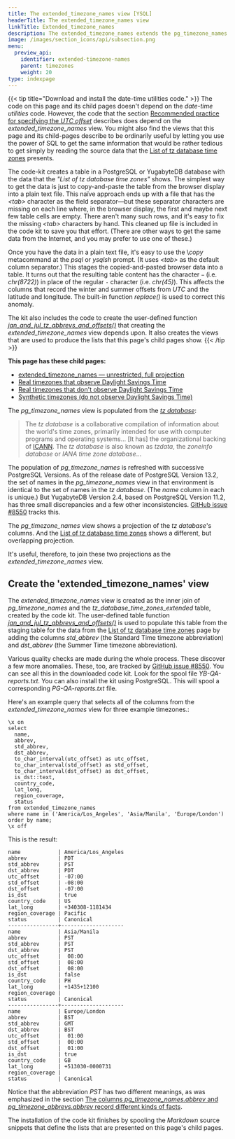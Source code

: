```yaml
---
title: The extended_timezone_names view [YSQL]
headerTitle: The extended_timezone_names view
linkTitle: Extended_timezone_names
description: The extended_timezone_names extends the pg_timezone_names view with extra columns from the tz database. [YSQL]
image: /images/section_icons/api/subsection.png
menu:
  preview_api:
    identifier: extended-timezone-names
    parent: timezones
    weight: 20
type: indexpage
---
```


{{< tip title="Download and install the date-time utilities code." >}}
The code on this page and its child pages doesn't depend on the _date-time utilities_ code. However, the code that the section [Recommended practice for specifying the _UTC offset_](../recommendation/) describes does depend on the _extended_timezone_names_ view. You might also find the views that this page and its child-pages describe to be ordinarily useful by letting you use the power of SQL to get the same information that would be rather tedious to get simply by reading the source data that the [List of tz&nbsp;database time zones](https://en.wikipedia.org/wiki/List_of_tz_database_time_zones) presents.

The code-kit creates a table in a PostgreSQL or YugabyteDB database with the data that the _"List of tz&nbsp;database time zones"_ shows. The simplest way to get the data is just to copy-and-paste the table from the browser display into a plain text file. This naïve approach ends up with a file that has the _\<tab\>_ character as the field separator—but these separator characters are missing on each line where, in the browser display, the first and maybe next few table cells are empty. There aren't many such rows, and it's easy to fix the missing _\<tab\>_ characters by hand. This cleaned up file is included in the code kit to save you that effort. (There are other ways to get the same data from the Internet, and you may prefer to use one of these.)

Once you have the data in a plain text file, it's easy to use the \\_copy_ metacommand at the _psql_ or _ysqlsh_ prompt. (It uses _\<tab\>_ as the default column separator.) This stages the copied-and-pasted browser data into a table. It turns out that the resulting table content has the character `−` (i.e. _chr(8722)_) in place of the regular `-` character (i.e. _chr(45)_). This affects the columns that record the winter and summer offsets from _UTC_ and  the latitude and longitude. The built-in function _replace()_ is used to correct this anomaly.

The kit also includes the code to create the  user-defined function _[jan_and_jul_tz_abbrevs_and_offsets()](../catalog-views/#the-jan-and-jul-tz-abbrevs-and-offsets-table-function)_ that creating the _extended_timezone_names_ view depends upon. It also creates the views that are used to produce the lists that this page's child pages show.
{{< /tip >}}

**This page has these child pages:**

- [extended_timezone_names — unrestricted, full projection](./unrestricted-full-projection/)
- [Real timezones that observe Daylight Savings Time](./canonical-real-country-with-dst/)
- [Real timezones that don't observe Daylight Savings Time](./canonical-real-country-no-dst/)
- [Synthetic timezones (do not observe Daylight Savings Time)](./canonical-no-country-no-dst/)

The _pg_timezone_names_ view is populated from the _[tz&nbsp;database](https://en.wikipedia.org/wiki/Tz_database)_:

> The _tz&nbsp;database_ is a collaborative compilation of information about the world's time zones, primarily intended for use with computer programs and operating systems... [It has] the organizational backing of [ICANN](https://en.wikipedia.org/wiki/ICANN). The _tz&nbsp;database_ is also known as _tzdata_, the _zoneinfo database_ or _IANA time zone database_...

The population of _pg_timezone_names_ is refreshed with successive PostgreSQL Versions. As of the release date of PostgreSQL Version 13.2, the set of names in the _pg_timezone_names_ view in that environment is identical to the set of names in the _tz&nbsp;database_. (The _name_ column in each is unique.) But YugabyteDB Version 2.4, based on PostgreSQL Version 11.2, has three small discrepancies and a few other inconsistencies. [GitHub issue #8550](https://github.com/yugabyte/yugabyte-db/issues/8550) tracks this.

The _pg_timezone_names_ view shows a projection of the _tz&nbsp;database_'s columns. And the [List of tz&nbsp;database time zones](https://en.wikipedia.org/wiki/List_of_tz_database_time_zones) shows a different, but overlapping projection.

It's useful, therefore, to join these two projections as the _extended_timezone_names_ view.

## Create the 'extended_timezone_names' view

The _extended_timezone_names_ view is created as the inner join of  _pg_timezone_names_ and the _tz_database_time_zones_extended_ table, created by the code kit. The user-defined table function _[ jan_and_jul_tz_abbrevs_and_offsets()](../catalog-views/#the-jan-and-jul-tz-abbrevs-and-offsets-table-function)_ is used to populate this table from the staging table for the data from the [List of tz database time zones](https://en.wikipedia.org/wiki/List_of_tz_database_time_zones) page by adding the columns _std_abbrev_ (the Standard Time timezone abbreviation) and _dst_abbrev_ (the Summer Time timezone abbreviation).

Various quality checks are made during the whole process. These discover a few more anomalies. These, too, are tracked by [GitHub issue #8550](https://github.com/yugabyte/yugabyte-db/issues/8550). You can see all this in the downloaded code kit. Look for the spool file _YB-QA-reports.txt_. You can also install the kit using PostgreSQL. This will spool a corresponding _PG-QA-reports.txt_ file.

Here's an example query that selects all of the columns from the _extended_timezone_names_ view for three example timezones.:

```plpgsql
\x on
select
  name,
  abbrev,
  std_abbrev,
  dst_abbrev,
  to_char_interval(utc_offset) as utc_offset,
  to_char_interval(std_offset) as std_offset,
  to_char_interval(dst_offset) as dst_offset,
  is_dst::text,
  country_code,
  lat_long,
  region_coverage,
  status
from extended_timezone_names
where name in ('America/Los_Angeles', 'Asia/Manila', 'Europe/London')
order by name;
\x off
```

This is the result:

```output
name            | America/Los_Angeles
abbrev          | PDT
std_abbrev      | PST
dst_abbrev      | PDT
utc_offset      | -07:00
std_offset      | -08:00
dst_offset      | -07:00
is_dst          | true
country_code    | US
lat_long        | +340308-1181434
region_coverage | Pacific
status          | Canonical
----------------+--------------------
name            | Asia/Manila
abbrev          | PST
std_abbrev      | PST
dst_abbrev      | PST
utc_offset      |  08:00
std_offset      |  08:00
dst_offset      |  08:00
is_dst          | false
country_code    | PH
lat_long        | +1435+12100
region_coverage |
status          | Canonical
----------------+--------------------
name            | Europe/London
abbrev          | BST
std_abbrev      | GMT
dst_abbrev      | BST
utc_offset      |  01:00
std_offset      |  00:00
dst_offset      |  01:00
is_dst          | true
country_code    | GB
lat_long        | +513030-0000731
region_coverage |
status          | Canonical
```

Notice that the abbreviation _PST_ has two different meanings, as was emphasized in the section [The columns _pg_timezone_names.abbrev_ and _pg_timezone_abbrevs.abbrev_ record different kinds of facts](../#the-columns-pg-timezone-names-abbrev-and-pg-timezone-abbrevs-abbrev-record-different-kinds-of-facts).

The installation of the code kit finishes by spooling the _Markdown_ source snippets that define the lists that are presented on this page's child pages.
